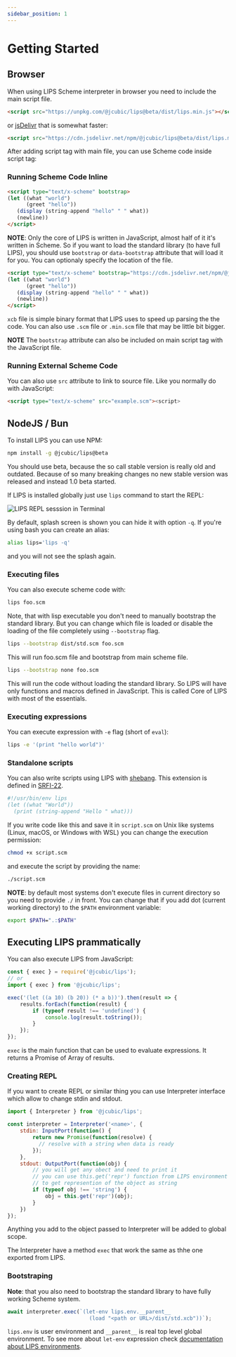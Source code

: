 ```yaml
---
sidebar_position: 1
---
```


# Getting Started

## Browser

When using LIPS Scheme interpreter in browser you need to include the main script file.

```html
<script src="https://unpkg.com/@jcubic/lips@beta/dist/lips.min.js"></script>
```

or [jsDelivr](https://www.jsdelivr.com/) that is somewhat faster:

```html
<script src="https://cdn.jsdelivr.net/npm/@jcubic/lips@beta/dist/lips.min.js"></script>
```

After adding script tag with main file, you can use Scheme code inside script tag:

### Running Scheme Code Inline

```html
<script type="text/x-scheme" bootstrap>
(let ((what "world")
      (greet "hello"))
   (display (string-append "hello" " " what))
   (newline))
</script>
```

**NOTE**: Only the core of LIPS is written in JavaScript, almost half of it it's written in Scheme.
So if you want to load the standard library (to have full LIPS), you should use `bootstrap` or
`data-bootstrap` attribute that will load it for you. You can optionaly specify the location of the
file.

```html
<script type="text/x-scheme" bootstrap="https://cdn.jsdelivr.net/npm/@jcubic/lips@beta/dist/std.xcb">
(let ((what "world")
      (greet "hello"))
   (display (string-append "hello" " " what))
   (newline))
</script>
```

`xcb` file is simple binary format that LIPS uses to speed up parsing the the code. You can also use
`.scm` file or `.min.scm` file that may be little bit bigger.

**NOTE** The `bootstrap` attribute can also be included on main script tag with the JavaScript file.

### Running External Scheme Code

You can also use `src` attribute to link to source file. Like you normally do with JavaScript:

```html
<script type="text/x-scheme" src="example.scm"><script>
```

## NodeJS / Bun

To install LIPS you can use NPM:

```bash
npm install -g @jcubic/lips@beta
```

You should use beta, because the so call stable version is really old and outdated. Because of so many
breaking changes no new stable version was released and instead 1.0 beta started.

If LIPS is installed globally just use `lips` command to start the REPL:

![LIPS REPL sesssion in Terminal](/img/screencast.gif)

By default, splash screen is shown you can hide it with option `-q`. If you're using bash you can create an
alias:

```bash
alias lips='lips -q'
```

and you will not see the splash again.

### Executing files

You can also execute scheme code with:

```bash
lips foo.scm
```

Note, that with lisp executable you don't need to manually bootstrap the standard library. But you can change
which file is loaded or disable the loading of the file completely using `--bootstrap` flag.

```bash
lips --bootstrap dist/std.scm foo.scm
```

This will run foo.scm file and bootstrap from main scheme file.

```bash
lips --bootstrap none foo.scm
```

This will run the code without loading the standard library. So LIPS will have only functions
and macros defined in JavaScript. This is called Core of LIPS with most of the essentials.

### Executing expressions

You can execute expression with `-e` flag (short of `eval`):

```bash
lips -e '(print "hello world")'
```

### Standalone scripts

You can also write scripts using LIPS with [shebang](https://en.wikipedia.org/wiki/Shebang_(Unix)).
This extension is defined in [SRFI-22](https://srfi.schemers.org/srfi-22/srfi-22.html).

```scheme
#!/usr/bin/env lips
(let ((what "World"))
  (print (string-append "Hello " what)))
```

If you write code like this and save it in `script.scm` on Unix like systems (Linux, macOS, or Windows with WSL)
you can change the execution permission:

```bash
chmod +x script.scm
```

and execute the script by providing the name:

```bash
./script.scm
```

**NOTE**: by default most systems don't execute files in current directory so you need to provide `./` in front.
You can change that if you add dot (current working directory) to the `$PATH` environment variable:

```bash
export $PATH=".:$PATH"
```

## Executing LIPS prammatically

You can also execute LIPS from JavaScript:

```javascript
const { exec } = require('@jcubic/lips');
// or
import { exec } from '@jcubic/lips';

exec('(let ((a 10) (b 20)) (* a b))').then(result => {
    results.forEach(function(result) {
        if (typeof result !== 'undefined') {
            console.log(result.toString());
        }
    });
});
```

`exec` is the main function that can be used to evaluate expressions. It returns a Promise of Array
of results.

### Creating REPL

If you want to create REPL or similar thing you can use Interpreter interface which allow to change
stdin and stdout.

```javascript
import { Interpreter } from '@jcubic/lips';

const interpreter = Interpreter('<name>', {
    stdin: InputPort(function() {
        return new Promise(function(resolve) {
          // resolve with a string when data is ready
        });
    },
    stdout: OutputPort(function(obj) {
        // you will get any obect and need to print it
        // you can use this.get('repr') function from LIPS environment
        // to get represention of the object as string
        if (typeof obj !== 'string') {
            obj = this.get('repr')(obj);
        }
    })
});
```

Anything you add to the object passed to Interpreter will be added to global scope.

The Interpreter have a method `exec` that work the same as thhe one exported from LIPS.

### Bootstraping

**Note**: that you also need to bootstrap the standard library to have fully working Scheme system.

```javascript
await interpreter.exec(`(let-env lips.env.__parent__
                          (load "<path or URL>/dist/std.xcb"))`);
```

`lips.env` is user environment and `__parent__` is real top level global environment.  To see more
about `let-env` expression check [documentation about LIPS environments](/docs/lips/environments).
